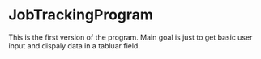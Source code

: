 # JobTrackingProgram
This is the first version of the program. Main goal is just to get basic user input and dispaly data in a tabluar field. 
